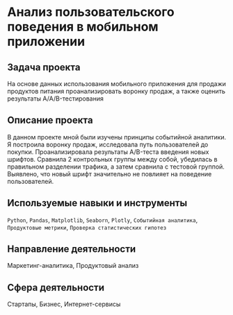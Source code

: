 # Анализ пользовательского поведения в мобильном приложении
## Задача проекта
На основе данных использования мобильного приложения для продажи продуктов питания проанализировать воронку продаж, а также оценить результаты A/A/B-тестирования  

## Описание проекта
В данном проекте мной были изучены принципы событийной аналитики. Я построила
воронку продаж, исследовала путь пользователей до покупки. Проанализировала
результаты A/B-теста введения новых шрифтов. Сравнила 2 контрольных группы между
собой, убедилась в правильном разделении трафика, а затем сравнила с тестовой группой.
Выявлено, что новый шрифт значительно не повлияет на поведение пользователей.

## Используемые навыки и инструменты
`Python`, `Pandas`, `Matplotlib`, `Seaborn`, `Plotly`, `Событийная аналитика`, 
`Продуктовые метрики`, `Проверка статистических гипотез`

## Направление деятельности
Маркетинг-аналитика, Продуктовый анализ

## Сфера деятельности
Стартапы, Бизнес, Интернет-сервисы
